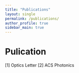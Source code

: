```yaml
---
title: "Publications"
layout: single
permalink: /publications/
author_profile: true
sidebar_main: true
---
```


# Pulication
[1] Optics Letter
[2] ACS Photonics